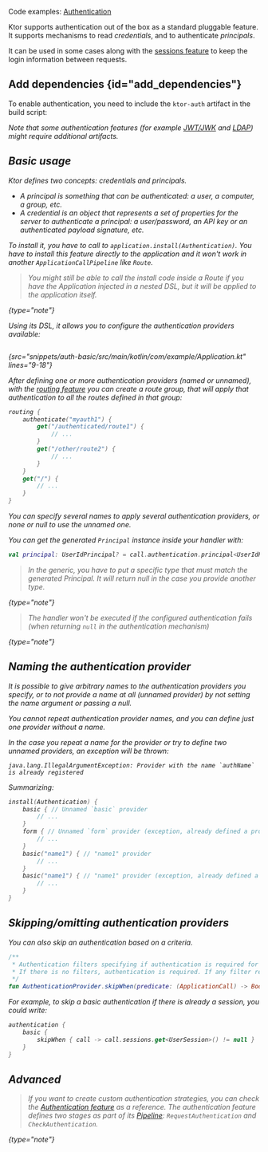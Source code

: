 [//]: # (title: Authentication and authorization)

<microformat>
<p>
Code examples: <a href="samples.md" anchor="authentication">Authentication</a>
</p>
</microformat>

<include src="lib.xml" include-id="outdated_warning"/>


Ktor supports authentication out of the box as a standard pluggable feature.
It supports mechanisms to read *credentials*, and to authenticate *principals*.

It can be used in some cases along with the [sessions feature](sessions.md)
to keep the login information between requests.

## Add dependencies {id="add_dependencies"}
To enable authentication, you need to include the `ktor-auth` artifact in the build script:

<var name="artifact_name" value="ktor-auth"/>
<include src="lib.xml" include-id="add_ktor_artifact"/>

Note that some authentication features (for example [JWT/JWK](jwt.md) and [LDAP](ldap.md)) might require additional artifacts.


## Basic usage

Ktor defines two concepts: credentials and principals.

* A principal is something that can be authenticated: a user, a computer, a group, etc.
* A credential is an object that represents a set of properties for the server to authenticate a principal:
  a user/password, an API key or an authenticated payload signature, etc.

To install it, you have to call to `application.install(Authentication)`. You have to install this feature
directly to the application and it *won't* work in another `ApplicationCallPipeline` like `Route`.

>You might still be able to call the install code inside a Route if you have the Application injected in a nested DSL,
>but it will be applied to the application itself.
>
{type="note"}

Using its DSL, it allows you to configure the authentication providers available:

```kotlin
```
{src="snippets/auth-basic/src/main/kotlin/com/example/Application.kt" lines="9-18"}


After defining one or more authentication providers (named or unnamed), with the [routing feature](Routing_in_Ktor.md)
you can create a route group, that will apply that authentication to all the routes defined in that group:

```kotlin
routing {
    authenticate("myauth1") {
        get("/authenticated/route1") {
            // ...
        }    
        get("/other/route2") {
            // ...
        }    
    }
    get("/") {
        // ...
    }
}
```

You can specify several names to apply several authentication providers, or none or null to use the unnamed one.

You can get the generated `Principal` instance inside your handler with:

```kotlin
val principal: UserIdPrincipal? = call.authentication.principal<UserIdPrincipal>()
```

>In the generic, you have to put a specific type that *must* match the generated Principal.
>It will return null in the case you provide another type.
>
{type="note"}

>The handler won't be executed if the configured authentication fails (when returning `null` in the authentication mechanism)
>
{type="note"}

## Naming the authentication provider

It is possible to give arbitrary names to the authentication providers you specify,
or to not provide a name at all (unnamed provider) by not setting the name argument or passing a null.

You cannot repeat authentication provider names, and you can define just one provider without a name.

In the case you repeat a name for the provider or try to define two unnamed providers, an exception will be thrown:

```text
java.lang.IllegalArgumentException: Provider with the name `authName` is already registered
```

Summarizing:

```kotlin
install(Authentication) {
    basic { // Unnamed `basic` provider
        // ...
    }
    form { // Unnamed `form` provider (exception, already defined a provider with name = null) 
        // ...
    }
    basic("name1") { // "name1" provider
        // ...
    }
    basic("name1") { // "name1" provider (exception, already defined a provider with name = "name1")
        // ...
    }
}
```

## Skipping/omitting authentication providers

You can also skip an authentication based on a criteria.

```kotlin
/**
 * Authentication filters specifying if authentication is required for particular [ApplicationCall]
 * If there is no filters, authentication is required. If any filter returns true, authentication is not required.
 */
fun AuthenticationProvider.skipWhen(predicate: (ApplicationCall) -> Boolean)
```

For example, to skip a basic authentication if there is already a session, you could write:

```kotlin
authentication {
    basic {
        skipWhen { call -> call.sessions.get<UserSession>() != null }
    }
}
```

## Advanced

>If you want to create custom authentication strategies,
>you can check the [Authentication feature](https://github.com/ktorio/ktor/tree/main/ktor-features/ktor-auth/jvm/src/io/ktor/auth) as a reference.
>The authentication feature defines two stages as part of its [Pipeline](https://github.com/ktorio/ktor/blob/main/ktor-features/ktor-auth/jvm/src/io/ktor/auth/AuthenticationPipeline.kt): `RequestAuthentication` and `CheckAuthentication`.
>
{type="note"}
